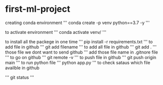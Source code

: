 # first-ml-project


creating conda environment
'''
conda  create -p venv python==3.7 -y
'''

to activate environment
'''
conda activate venv/
'''

to install all the packege in one time
'''
pip install -r requirements.txt
'''
to add file in github
'''
git add filename
'''
to add all file in github
'''
git add .
'''
those file we dont want to send github
'''
add those file name in .gitnore file
'''
to go on github
'''
git remote -v
'''
to push file in github
'''
git push origin main
'''
to run python file
'''
python app.py
'''
to check sataus which file availble in github

'''
git status
'''
